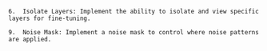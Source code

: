 


	6.	Isolate Layers: Implement the ability to isolate and view specific layers for fine-tuning.

	9.	Noise Mask: Implement a noise mask to control where noise patterns are applied.


